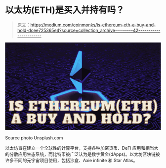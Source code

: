 # 以太坊(ETH)是买入并持有吗？

> 原文：<https://medium.com/coinmonks/is-ethereum-eth-a-buy-and-hold-dcee725365e4?source=collection_archive---------42----------------------->

![](img/8d3b60a918d288e84c9926efe958d486.png)

Source photo Unsplash.com

以太坊旨在建立一个全球性的计算平台，支持各种加密货币、DeFi 应用和相当大的分散应用生态系统，而比特币被广泛认为是数字黄金(dApps)。以太坊区块链被许多不同的元宇宙项目使用，包括沙盒、Axie infinite 和 Star Atlas。